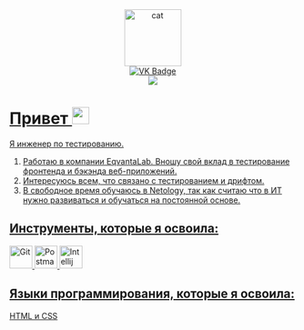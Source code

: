 <div class="Images" align ="center">
<img src="https://media.giphy.com/media/3oKIPnAiaMCws8nOsE/giphy.gif" width="100" alt="cat"/>
</div>

<div class="Badges" align ="center">
<a>
 <a href="https://vk.com/stacyde">
  <img src="https://img.shields.io/badge/VK-blue?style=for-the-badge&logo=VK&logoColor=white)" alt="VK Badge"/>
<div>

   <div class="Badges-visiting" align ="center">
  <img src="https://komarev.com/ghpvc/?username=Stacyde&style=flat-square&color=8a7f8e"/>
  </div>
  
<div class="About-me" align ="left">
  <h1>Привет
  <img src="https://media.giphy.com/media/hvRJCLFzcasrR4ia7z/giphy.gif" width="30px"/></h1>

<p>Я инженер по тестированию.</p>
<ol>

<li>Работаю в компании EqvantaLab. Вношу свой вклад в тестирование фронтенда и бэкэнда веб-приложений.</li>
<li>Интересуюсь всем, что связано с тестированием и дрифтом.</li>
<li>В свободное время обучаюсь в Netology, так как считаю что в ИТ нужно развиваться и обучаться на постоянной основе.</li>
</ol>
</div>

<aside class="Tools">
<section class="Tools-section">
<div class="Tools-img" align ="left">
<h2 class="Tools-title">Инструменты, которые я освоила: </h2>
  <img src="https://cdn.freebiesupply.com/logos/large/2x/git-icon-logo-png-transparent.png" title="Git" alt="Git" width="40" height="40"/>
  <img src="https://logowiki.net/uploads/logo/p/postman.svg" title="Postman" alt="Postman" width="40" height="40"/>
  <img src="https://www.digiseller.ru/preview/554839/p1_3426434_98691a2e.png" title="Intellij IDEA" alt="Intellij IDEA" width="40" height="40"/>
</div>

<div class="language" align ="left">
<h2 class="language-title">Языки программирования, которые я освоила: </h2>
HTML и CSS
</div>
</section>
</aside>
